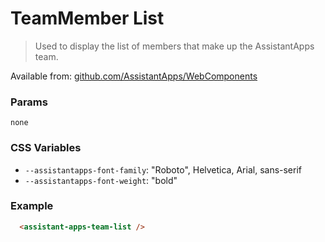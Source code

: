 # TeamMember List

> Used to display the list of members that make up the AssistantApps team.

Available from: [github.com/AssistantApps/WebComponents](https://github.com/AssistantApps/WebComponents)

### Params
`none`

### CSS Variables
- `--assistantapps-font-family`: "Roboto", Helvetica, Arial, sans-serif
- `--assistantapps-font-weight`: "bold"

### Example

```html
  <assistant-apps-team-list />
```
<assistant-apps-team-list />
